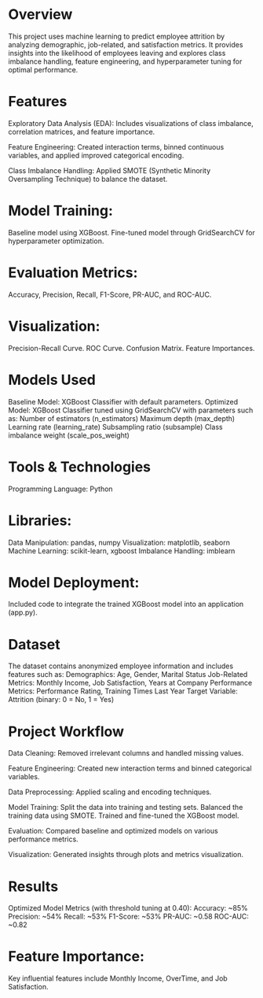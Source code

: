 # Overview
This project uses machine learning to predict employee attrition by analyzing demographic, job-related, and satisfaction metrics. It provides insights into the likelihood of employees leaving and explores class imbalance handling, feature engineering, and hyperparameter tuning for optimal performance.
# Features
Exploratory Data Analysis (EDA): Includes visualizations of class imbalance, correlation matrices, and feature importance.

Feature Engineering: Created interaction terms, binned continuous variables, and applied improved categorical encoding.

Class Imbalance Handling: Applied SMOTE (Synthetic Minority Oversampling Technique) to balance the dataset.
# Model Training:
Baseline model using XGBoost.
Fine-tuned model through GridSearchCV for hyperparameter optimization.
# Evaluation Metrics:
Accuracy, Precision, Recall, F1-Score, PR-AUC, and ROC-AUC.
# Visualization:
Precision-Recall Curve.
ROC Curve.
Confusion Matrix.
Feature Importances.
# Models Used
Baseline Model: XGBoost Classifier with default parameters.
Optimized Model: XGBoost Classifier tuned using GridSearchCV with parameters such as:
  Number of estimators (n_estimators)
  Maximum depth (max_depth)
  Learning rate (learning_rate)
  Subsampling ratio (subsample)
  Class imbalance weight (scale_pos_weight)
# Tools & Technologies
Programming Language: Python
# Libraries:
Data Manipulation: pandas, numpy
Visualization: matplotlib, seaborn
Machine Learning: scikit-learn, xgboost
Imbalance Handling: imblearn
# Model Deployment:
Included code to integrate the trained XGBoost model into an application (app.py).
# Dataset
The dataset contains anonymized employee information and includes features such as:
Demographics: Age, Gender, Marital Status
Job-Related Metrics: Monthly Income, Job Satisfaction, Years at Company
Performance Metrics: Performance Rating, Training Times Last Year
Target Variable: Attrition (binary: 0 = No, 1 = Yes)
# Project Workflow
Data Cleaning: Removed irrelevant columns and handled missing values.

Feature Engineering: Created new interaction terms and binned categorical variables.

Data Preprocessing: Applied scaling and encoding techniques.

Model Training:
Split the data into training and testing sets.
Balanced the training data using SMOTE.
Trained and fine-tuned the XGBoost model.

Evaluation: Compared baseline and optimized models on various performance metrics.

Visualization: Generated insights through plots and metrics visualization.
# Results
Optimized Model Metrics (with threshold tuning at 0.40):
Accuracy: ~85%
Precision: ~54%
Recall: ~53%
F1-Score: ~53%
PR-AUC: ~0.58
ROC-AUC: ~0.82
# Feature Importance:
Key influential features include Monthly Income, OverTime, and Job Satisfaction.
